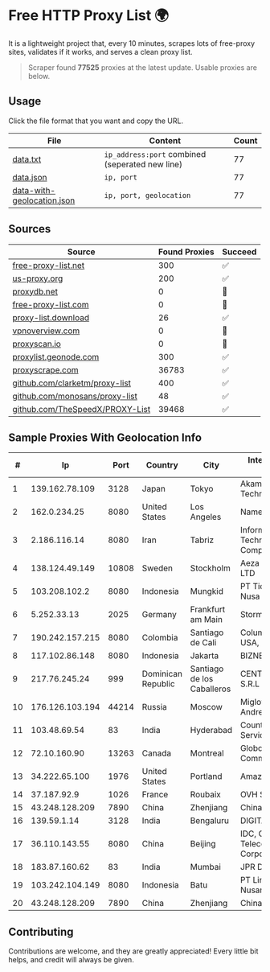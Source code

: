 
# Free HTTP Proxy List 🌍

It is a lightweight project that, every 10 minutes, scrapes lots of free-proxy sites, validates if it works, and serves a clean proxy list.


> Scraper found **77525** proxies at the latest update. Usable proxies are below.

## Usage

Click the file format that you want and copy the URL.


|File|Content|Count|
|----|-------|-----|
|[data.txt](https://raw.githubusercontent.com/themiralay/Proxy-List-World/master/data.txt)|`ip_address:port` combined (seperated new line)|77|
|[data.json](https://raw.githubusercontent.com/themiralay/Proxy-List-World/master/data.json)|`ip, port`|77|
|[data-with-geolocation.json](https://raw.githubusercontent.com/themiralay/Proxy-List-World/master/data-with-geolocation.json)|`ip, port, geolocation`|77|

## Sources

|Source|Found Proxies|Succeed|
|------|-------------|-------|
|[free-proxy-list.net](https://free-proxy-list.net)|300|✅|
|[us-proxy.org](https://www.us-proxy.org)|200|✅|
|[proxydb.net](http://proxydb.net)|0|🚫|
|[free-proxy-list.com](https://free-proxy-list.com/?page=&port=&type%5B%5D=http&type%5B%5D=https&up_time=0&search=Search)|0|🚫|
|[proxy-list.download](https://www.proxy-list.download/HTTP)|26|✅|
|[vpnoverview.com](https://vpnoverview.com/privacy/anonymous-browsing/free-proxy-servers)|0|🚫|
|[proxyscan.io](https://www.proxyscan.io)|0|🚫|
|[proxylist.geonode.com](https://proxylist.geonode.com/api/proxy-list?limit=300&page=1&sort_by=lastChecked&sort_type=desc&protocols=http,https)|300|✅|
|[proxyscrape.com](https://api.proxyscrape.com/v2/?request=displayproxies&protocol=http&timeout=10000&country=all&ssl=all&anonymity=all)|36783|✅|
|[github.com/clarketm/proxy-list](https://raw.githubusercontent.com/clarketm/proxy-list/master/proxy-list-raw.txt)|400|✅|
|[github.com/monosans/proxy-list](https://raw.githubusercontent.com/monosans/proxy-list/main/proxies/http.txt)|48|✅|
|[github.com/TheSpeedX/PROXY-List](https://raw.githubusercontent.com/TheSpeedX/PROXY-List/master/http.txt)|39468|✅|


## Sample Proxies With Geolocation Info

|#|Ip|Port|Country|City|Internet Service Provider|
|-|--|----|-------|----|-------------------------|
|1|139.162.78.109|3128|Japan|Tokyo|Akamai Technologies, Inc.|
|2|162.0.234.25|8080|United States|Los Angeles|Namecheap, Inc.|
|3|2.186.116.14|8080|Iran|Tabriz|Information Technology Company|
|4|138.124.49.149|10808|Sweden|Stockholm|Aeza International LTD|
|5|103.208.102.2|8080|Indonesia|Mungkid|PT Tidar Lintas Nusa|
|6|5.252.33.13|2025|Germany|Frankfurt am Main|StormWall s.r.o.|
|7|190.242.157.215|8080|Colombia|Santiago de Cali|Columbus Networks USA, Inc.|
|8|117.102.86.148|8080|Indonesia|Jakarta|BIZNET|
|9|217.76.245.24|999|Dominican Republic|Santiago de los Caballeros|CENTRIC MOBILITY, S.R.L|
|10|176.126.103.194|44214|Russia|Moscow|Miglovets Egor Andreevich|
|11|103.48.69.54|83|India|Hyderabad|Country Online Services PVT LTD|
|12|72.10.160.90|13263|Canada|Montreal|GloboTech Communications|
|13|34.222.65.100|1976|United States|Portland|Amazon.com, Inc.|
|14|37.187.92.9|1026|France|Roubaix|OVH SAS|
|15|43.248.128.209|7890|China|Zhenjiang|Chinanet Jiangsu|
|16|139.59.1.14|3128|India|Bengaluru|DIGITALOCEAN|
|17|36.110.143.55|8080|China|Beijing|IDC, China Telecommunications Corporation|
|18|183.87.160.62|83|India|Mumbai|JPR Digital Pvt Ltd|
|19|103.242.104.149|8080|Indonesia|Batu|PT Lintas Jaringan Nusantara|
|20|43.248.128.209|7890|China|Zhenjiang|Chinanet Jiangsu|



## Contributing

Contributions are welcome, and they are greatly appreciated! Every
little bit helps, and credit will always be given.


